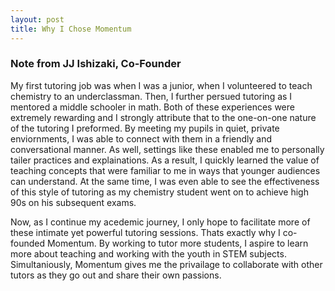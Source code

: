 ```yaml
---
layout: post
title: Why I Chose Momentum
---
```


### Note from JJ Ishizaki, Co-Founder

My first tutoring job was when I was a junior, when I volunteered to teach chemistry to an underclassman. Then, I further persued tutoring as I mentored a middle schooler in math. Both of these experiences were extremely rewarding and I strongly attribute that to the one-on-one nature of the tutoring I preformed. By meeting my pupils in quiet, private enviornments, I was able to connect with them in a friendly and conversational manner. As well, settings like these enabled me to personally tailer practices and explainations. As a result, I quickly learned the value of teaching concepts that were familiar to me in ways that younger audiences can understand. At the same time, I was even able to see the effectiveness of this style of tutoring as my chemistry student went on to achieve high 90s on his subsequent exams. 

Now, as I continue my acedemic journey, I only hope to facilitate more of these intimate yet powerful tutoring sessions. Thats exactly why I co-founded Momentum. By working to tutor more students, I aspire to learn more about teaching and working with the youth in STEM subjects. Simultaniously, Momentum gives me the privailage to collaborate with other tutors as they go out and share their own passions. 